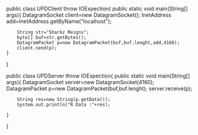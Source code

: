 public class UPDClient throw IOExpection{
    public static void main(String[] args){
        DatagramSocket client=new DatagramSocket();
        InetAddress add=InetAddress.getByName("localhost");
        
        String str="Sharkz Reigns";
        byte[] buf=str.getBytes();
        DatagramPacket p=new DatagramPacket(buf,buf.lenght,add,4160);
        client.send(p);
    }
}

public class UPDServer throw IOExpection{
    public static void main(String[] args){
        DatagramSocket server=new DatagramSocket(4160);
        DatagramPacket p=new DatagramPacket(buf,buf.lenght);
        server.receive(p);
        
        String res=new String(p.getData());
        System.out.println("R Data :"+res);

    }
}
